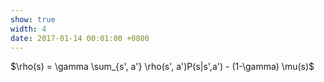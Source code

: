 ```yaml
---
show: true
width: 4
date: 2017-01-14 00:01:00 +0800
---
```

<div class="p-4 text-center">
$\rho(s) = \gamma \sum_{s', a'} \rho(s', a')P(s|s',a') - (1-\gamma) \mu(s)$
</div>